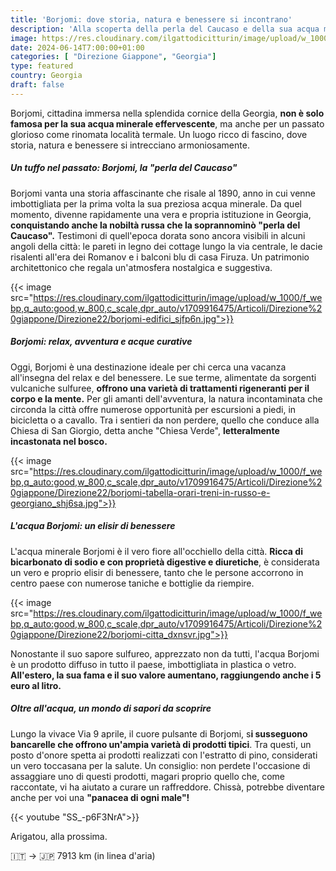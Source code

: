 ```yaml
---
title: 'Borjomi: dove storia, natura e benessere si incontrano'
description: 'Alla scoperta della perla del Caucaso e della sua acqua minerale di lusso'
image: https://res.cloudinary.com/ilgattodicitturin/image/upload/w_1000/f_webp,q_auto:good,w_800,c_scale,dpr_auto/v1713011125/Articoli/Direzione%20giappone/Direzione22/borjomi-acqua_qmbvno.jpg
date: 2024-06-14T7:00:00+01:00
categories: [ "Direzione Giappone", "Georgia"]
type: featured  
country: Georgia 
draft: false
---
```


Borjomi, cittadina immersa nella splendida cornice della Georgia, **non è solo famosa per la sua acqua minerale effervescente**, ma anche per un passato glorioso come rinomata località termale. Un luogo ricco di fascino, dove storia, natura e benessere si intrecciano armoniosamente.

##### Un tuffo nel passato: Borjomi, la "perla del Caucaso"

Borjomi vanta una storia affascinante che risale al 1890, anno in cui venne imbottigliata per la prima volta la sua preziosa acqua minerale. Da quel momento, divenne rapidamente una vera e propria istituzione in Georgia, **conquistando anche la nobiltà russa che la soprannominò "perla del Caucaso".**
Testimoni di quell'epoca dorata sono ancora visibili in alcuni angoli della città: le pareti in legno dei cottage lungo la via centrale, le dacie risalenti all'era dei Romanov e i balconi blu di casa Firuza. Un patrimonio architettonico che regala un'atmosfera nostalgica e suggestiva.

{{< image src="https://res.cloudinary.com/ilgattodicitturin/image/upload/w_1000/f_webp,q_auto:good,w_800,c_scale,dpr_auto/v1709916475/Articoli/Direzione%20giappone/Direzione22/borjomi-edifici_sjfp6n.jpg">}} 

##### Borjomi: relax, avventura e acque curative

Oggi, Borjomi è una destinazione ideale per chi cerca una vacanza all'insegna del relax e del benessere. Le sue terme, alimentate da sorgenti vulcaniche sulfuree, **offrono una varietà di trattamenti rigeneranti per il corpo e la mente.**
Per gli amanti dell'avventura, la natura incontaminata che circonda la città offre numerose opportunità per escursioni a piedi, in bicicletta o a cavallo. Tra i sentieri da non perdere, quello che conduce alla Chiesa di San Giorgio, detta anche "Chiesa Verde", **letteralmente incastonata nel bosco.**

{{< image src="https://res.cloudinary.com/ilgattodicitturin/image/upload/w_1000/f_webp,q_auto:good,w_800,c_scale,dpr_auto/v1709916475/Articoli/Direzione%20giappone/Direzione22/borjomi-tabella-orari-treni-in-russo-e-georgiano_shj6sa.jpg">}} 


##### L'acqua Borjomi: un elisir di benessere

L'acqua minerale Borjomi è il vero fiore all'occhiello della città. **Ricca di bicarbonato di sodio e con proprietà digestive e diuretiche**, è considerata un vero e proprio elisir di benessere, tanto che le persone accorrono in centro paese con numerose taniche e bottiglie da riempire.

{{< image src="https://res.cloudinary.com/ilgattodicitturin/image/upload/w_1000/f_webp,q_auto:good,w_800,c_scale,dpr_auto/v1709916475/Articoli/Direzione%20giappone/Direzione22/borjomi-citta_dxnsvr.jpg">}} 

Nonostante il suo sapore sulfureo, apprezzato non da tutti, l'acqua Borjomi è un prodotto diffuso in tutto il paese, imbottigliata in plastica o vetro. **All'estero, la sua fama e il suo valore aumentano, raggiungendo anche i 5 euro al litro.**

##### Oltre all'acqua, un mondo di sapori da scoprire

Lungo la vivace Via 9 aprile, il cuore pulsante di Borjomi, s**i susseguono bancarelle che offrono un'ampia varietà di prodotti tipici**. Tra questi, un posto d'onore spetta ai prodotti realizzati con l'estratto di pino, considerati un vero toccasana per la salute.
Un consiglio: non perdete l'occasione di assaggiare uno di questi prodotti, magari proprio quello che, come raccontate, vi ha aiutato a curare un raffreddore. Chissà, potrebbe diventare anche per voi una **"panacea di ogni male"!**

{{< youtube "SS_-p6F3NrA">}}

Arigatou, alla prossima.

🇮🇹 → 🇯🇵 7913 km (in linea d'aria)
